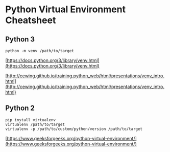# Python Virtual Environment Cheatsheet


## Python 3
```
python -m venv /path/to/target
```
[https://docs.python.org/3/library/venv.html](https://docs.python.org/3/library/venv.html)

[http://cewing.github.io/training.python_web/html/presentations/venv_intro.html](http://cewing.github.io/training.python_web/html/presentations/venv_intro.html)



## Python 2
```
pip install virtualenv
virtualenv /path/to/target
virtualenv -p /path/to/custom/python/version /path/to/target 
```

[https://www.geeksforgeeks.org/python-virtual-environment/](https://www.geeksforgeeks.org/python-virtual-environment/)